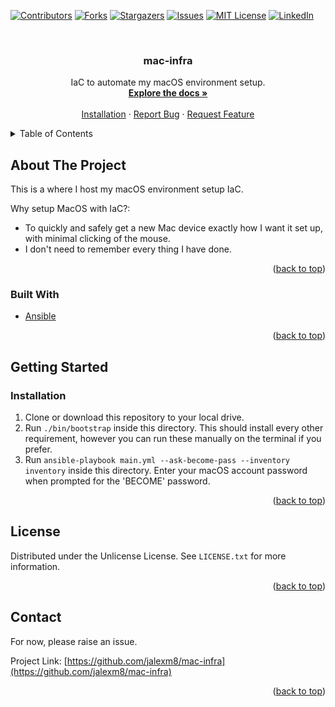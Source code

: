  <div id="top"></div>

[![Contributors][contributors-shield]][contributors-url]
[![Forks][forks-shield]][forks-url]
[![Stargazers][stars-shield]][stars-url]
[![Issues][issues-shield]][issues-url]
[![MIT License][license-shield]][license-url]
[![LinkedIn][linkedin-shield]][linkedin-url]



<!-- PROJECT LOGO -->
<br />
<div align="center">

  <h3 align="center">mac-infra</h3>

  <p align="center">
    IaC to automate my macOS environment setup.
    <br />
    <a href="https://github.com/jalexm8/mac-infra"><strong>Explore the docs »</strong></a>
    <br />
    <br />
    <a href="https://github.com/jalexm8/mac-infra/README.md#Installation">Installation</a>
    ·
    <a href="https://github.com/jalexm8/mac-infra/issues">Report Bug</a>
    ·
    <a href="https://github.com/jalexm8/mac-infra/issues">Request Feature</a>
  </p>
</div>



<!-- TABLE OF CONTENTS -->
<details>
  <summary>Table of Contents</summary>
  <ol>
    <li>
      <a href="#about-the-project">About The Project</a>
      <ul>
        <li><a href="#built-with">Built With</a></li>
      </ul>
    </li>
    <li>
      <a href="#getting-started">Getting Started</a>
      <ul>
        <li><a href="#installation">Installation</a></li>
      </ul>
    </li>
    <li><a href="#license">License</a></li>
    <li><a href="#contact">Contact</a></li>
  </ol>
</details>



<!-- ABOUT THE PROJECT -->
## About The Project

This is a where I host my macOS environment setup IaC.

Why setup MacOS with IaC?:
* To quickly and safely get a new Mac device exactly how I want it set up, with minimal clicking of the mouse.
* I don't need to remember every thing I have done.

<p align="right">(<a href="#top">back to top</a>)</p>

### Built With
* [Ansible](https://www.ansible.com/)

<p align="right">(<a href="#top">back to top</a>)</p>

<!-- GETTING STARTED -->
## Getting Started

### Installation
1. Clone or download this repository to your local drive.
2. Run `./bin/bootstrap` inside this directory. This should install every other requirement, however you can run these manually on the terminal if you prefer.
3. Run `ansible-playbook main.yml --ask-become-pass --inventory inventory` inside this directory. Enter your macOS account password when prompted for the 'BECOME' password.

<p align="right">(<a href="#top">back to top</a>)</p>

<!-- LICENSE -->
## License

Distributed under the Unlicense License. See `LICENSE.txt` for more information.

<p align="right">(<a href="#top">back to top</a>)</p>

<!-- CONTACT -->
## Contact

For now, please raise an issue.

Project Link: [https://github.com/jalexm8/mac-infra](https://github.com/jalexm8/mac-infra)

<p align="right">(<a href="#top">back to top</a>)</p>



<!-- MARKDOWN LINKS & IMAGES -->
<!-- https://www.markdownguide.org/basic-syntax/#reference-style-links -->
[contributors-shield]: https://img.shields.io/github/contributors/jalexm8/mac-infra.svg?style=for-the-badge
[contributors-url]: https://github.com/jalexm8/mac-infra/graphs/contributors
[forks-shield]: https://img.shields.io/github/forks/jalexm8/mac-infra.svg?style=for-the-badge
[forks-url]: https://github.com/jalexm8/mac-infra/network/members
[stars-shield]: https://img.shields.io/github/stars/jalexm8/mac-infra.svg?style=for-the-badge
[stars-url]: https://github.com/jalexm8/mac-infra/stargazers
[issues-shield]: https://img.shields.io/github/issues/jalexm8/mac-infra?color=yellow&style=for-the-badge
[issues-url]: https://github.com/jalexm8/mac-infra/issues
[license-shield]: https://img.shields.io/github/license/jalexm8/mac-infra.svg?style=for-the-badge
[license-url]: https://github.com/jalexm8/mac-infra/blob/master/LICENSE.txt
[linkedin-shield]: https://img.shields.io/badge/-LinkedIn-black.svg?style=for-the-badge&logo=linkedin&colorB=555
[linkedin-url]: https://www.linkedin.com/in/jackalexander1008/